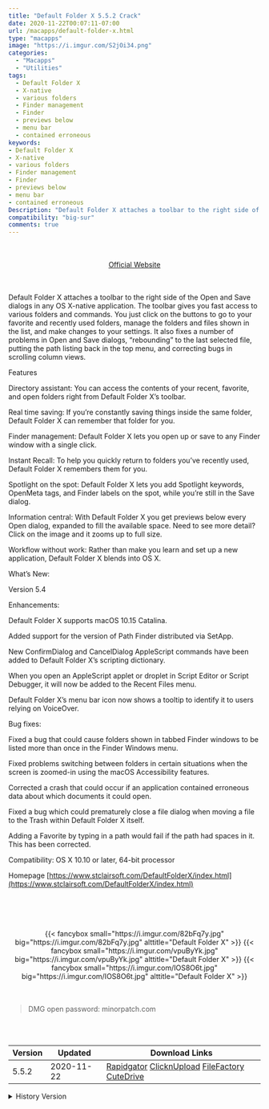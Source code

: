 ```yaml
---
title: "Default Folder X 5.5.2 Crack"
date: 2020-11-22T00:07:11-07:00
url: /macapps/default-folder-x.html
type: "macapps"
image: "https://i.imgur.com/S2jOi34.png"
categories:
  - "Macapps"
  - "Utilities"
tags:
  - Default Folder X
  - X-native
  - various folders
  - Finder management
  - Finder
  - previews below
  - menu bar
  - contained erroneous
keywords:
- Default Folder X
- X-native
- various folders
- Finder management
- Finder
- previews below
- menu bar
- contained erroneous
Description: "Default Folder X attaches a toolbar to the right side of the Open and Save dialogs in any OS X-native application. The toolbar gives you fast access to various folders and commands"
compatibility: "big-sur"
comments: true
---
```


<br/>
<br/>
<center>
<a href="https://www.stclairsoft.com/DefaultFolderX/index.html" target="blank"><div class="border border-blue-500 rounded-lg transition duration-500 
    ease-in-out w-48 text-lg text-blue-500 text-center px-2 hover:bg-blue-500 hover:text-white">
  Official Website 
</div></a>
</center>
<br/>
<br/>

Default Folder X attaches a toolbar to the right side of the Open and Save dialogs in any OS X-native application. The toolbar gives you fast access to various folders and commands. You just click on the buttons to go to your favorite and recently used folders, manage the folders and files shown in the list, and make changes to your settings. It also fixes a number of problems in Open and Save dialogs, “rebounding” to the last selected file, putting the path listing back in the top menu, and correcting bugs in scrolling column views.

Features

Directory assistant: You can access the contents of your recent, favorite, and open folders right from Default Folder X’s toolbar.

Real time saving: If you’re constantly saving things inside the same folder, Default Folder X can remember that folder for you.

Finder management: Default Folder X lets you open up or save to any Finder window with a single click.

Instant Recall: To help you quickly return to folders you’ve recently used, Default Folder X remembers them for you.

Spotlight on the spot: Default Folder X lets you add Spotlight keywords, OpenMeta tags, and Finder labels on the spot, while you’re still in the Save dialog.

Information central: With Default Folder X you get previews below every Open dialog, expanded to fill the available space. Need to see more detail? Click on the image and it zooms up to full size.

Workflow without work: Rather than make you learn and set up a new application, Default Folder X blends into OS X.

What’s New:

Version 5.4

Enhancements:

Default Folder X supports macOS 10.15 Catalina.

Added support for the version of Path Finder distributed via SetApp.

New ConfirmDialog and CancelDialog AppleScript commands have been added to Default Folder X’s scripting dictionary.

When you open an AppleScript applet or droplet in Script Editor or Script Debugger, it will now be added to the Recent Files menu.

Default Folder X’s menu bar icon now shows a tooltip to identify it to users relying on VoiceOver.

Bug fixes:



Fixed a bug that could cause folders shown in tabbed Finder windows to be listed more than once in the Finder Windows menu.

Fixed problems switching between folders in certain situations when the screen is zoomed-in using the macOS Accessibility features.

Corrected a crash that could occur if an application contained erroneous data about which documents it could open.

Fixed a bug which could prematurely close a file dialog when moving a file to the Trash within Default Folder X itself.

Adding a Favorite by typing in a path would fail if the path had spaces in it. This has been corrected.

Compatibility: OS X 10.10 or later, 64-bit processor

Homepage [https://www.stclairsoft.com/DefaultFolderX/index.html](https://www.stclairsoft.com/DefaultFolderX/index.html)

<br/>
<br/>
<script async src="https://pagead2.googlesyndication.com/pagead/js/adsbygoogle.js"></script>
<ins class="adsbygoogle"
     style="display:block; text-align:center;"
     data-ad-layout="in-article"
     data-ad-format="fluid"
     data-ad-client="ca-pub-8746275014476192"
     data-ad-slot="5144997159"></ins>
<script>
     (adsbygoogle = window.adsbygoogle || []).push({});
</script>
<br/>
<br/>


<center>

<div class="w-full grid grid-cols-3 flex gap-2">
{{< fancybox small="https://i.imgur.com/82bFq7y.jpg" big="https://i.imgur.com/82bFq7y.jpg" alttitle="Default Folder X" >}}
{{< fancybox small="https://i.imgur.com/vpuByYk.jpg" big="https://i.imgur.com/vpuByYk.jpg" alttitle="Default Folder X" >}}
{{< fancybox small="https://i.imgur.com/IOS8O6t.jpg" big="https://i.imgur.com/IOS8O6t.jpg" alttitle="Default Folder X" >}}
</div>

</center>

<br/>
<br/>


> DMG open password: minorpatch.com

<br/>

<br/>
<div id="history_version" class="history_version">

| Version | Updated | Download Links |
| ---- | ---- | ---- |
| 5.5.2 | 2020-11-22 | [Rapidgator](https://ouo.io/qhv2Nvo)   [ClicknUpload](https://ouo.io/lgx19Wz)   [FileFactory](https://ouo.io/lgx19Wz)   [CuteDrive](https://ouo.io/cX63ol) |
<details>
<summary>History Version</summary>

| Version | Updated | Download Links |
| ---- | ---- | ---- |
| 5.5.1 | 2020-11-12 | [Rapidgator](https://ouo.io/RBIOMz)   [ClicknUpload](https://ouo.io/ZkpbzP)   [FileFactory](https://ouo.io/1ScK8)   [CuteDrive](https://ouo.io/Y5870A) |
| 5.5 | 2020-11-07 | [Rapidgator](https://ouo.io/EHx6Hlx)   [ClicknUpload](https://ouo.io/Kh7Xjtp)   [FileFactory](https://ouo.io/opL9ps)   [CuteDrive](https://ouo.io/ZwqM8v) |
| 5.5b5 | 2020-10-30 | [Rapidgator](https://ouo.io/RqirhuC)   [ClicknUpload](https://ouo.io/gyQljw)   [FileFactory](https://ouo.io/dR8GRH)   [CuteDrive](https://ouo.io/I55RxZC) |
| 5.5b4 | 2020-10-04 | [UsersCloud](https://ouo.io/z3Ppq9)   [ClicknUpload](https://ouo.io/D8JefKg)   [FileFactory](https://ouo.io/na6Z6k)   [CuteDrive](https://ouo.io/o5uu9Uf) |
| 5.5b3 | 2020-09-29 | [UsersCloud](https://ouo.io/sAftsbH)   [ClicknUpload](https://ouo.io/3sYk3R)   [FileFactory](https://ouo.io/Ti4Nwb)   [CuteDrive](https://ouo.io/JDPUkzZ) |
| 5.5b2 | 2020-07-31 | [UsersCloud](https://ouo.io/1VJ8ck)   [ClicknUpload](https://ouo.io/1YR3CN)   [FileFactory](https://ouo.io/ERku4M)   [CuteDrive](https://ouo.io/zNpW1N8) |
| 5.5b1 | 2020-06-28 | [UsersCloud](https://ouo.io/F4mY3b)   [ClicknUpload](https://ouo.io/p5wiTV)   [FileFactory](https://ouo.io/zXVuH5)   [CuteDrive](https://ouo.io/V8btc2) |
| 5.4.6 | 2020-06-09 | [UsersCloud](https://ouo.io/WPsKZP)   [ClicknUpload](https://ouo.io/f1k6MG)   [FileFactory](https://ouo.io/wh3sdm)   [CuteDrive](https://ouo.io/vlnpAKk) |
| 5.4.5 | 2020-04-21 | [UsersCloud](https://ouo.io/v16xzj)   [ClicknUpload](https://ouo.io/4Y0MxA)   [FileFactory](https://ouo.io/4Y0MxA)   [CuteDrive](https://ouo.io/vTd2gG) |
| 5.4.4 | 2020-03-11 | [UsersCloud](https://ouo.io/Oe3IUF)   [ClicknUpload](https://ouo.io/AUIuYoE)   [FileFactory](https://ouo.io/nxXyORC)   [CuteDrive](https://ouo.io/7Lt6Dt) |
| 5.4.3 | 2020-03-07 | [UsersCloud](https://ouo.io/UpznPn)   [ClicknUpload](https://ouo.io/lWy6Vh)   [FileFactory](https://ouo.io/djYc24)   [CuteDrive](https://ouo.io/a3cwiR) |
</details>

</div>
